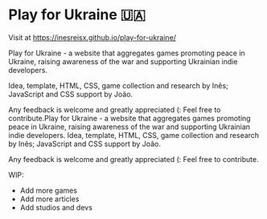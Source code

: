 # Play for Ukraine 🇺🇦
Visit at https://inesreisx.github.io/play-for-ukraine/

Play for Ukraine - a website that aggregates games promoting peace in Ukraine, raising awareness of the war and supporting Ukrainian indie developers.

Idea, template, HTML, CSS, game collection and research by Inês; JavaScript and CSS support by João.

Any feedback is welcome and greatly appreciated (: Feel free to contribute.Play for Ukraine - a website that aggregates games promoting peace in Ukraine, raising awareness of the war and supporting Ukrainian indie developers. Idea, template, HTML, CSS, game collection and research by Inês; JavaScript and CSS support by João. 

Any feedback is welcome and greatly appreciated (: 
Feel free to contribute.


WIP:
- Add more games
- Add more articles
- Add studios and devs

